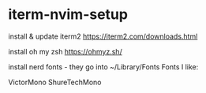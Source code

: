 # iterm-nvim-setup

install & update iterm2 https://iterm2.com/downloads.html

install oh my zsh https://ohmyz.sh/

install nerd fonts - they go into ~/Library/Fonts Fonts I like:

VictorMono
ShureTechMono
